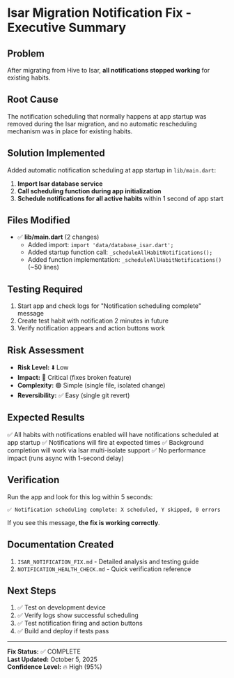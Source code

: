 # Isar Migration Notification Fix - Executive Summary

## Problem
After migrating from Hive to Isar, **all notifications stopped working** for existing habits.

## Root Cause
The notification scheduling that normally happens at app startup was removed during the Isar migration, and no automatic rescheduling mechanism was in place for existing habits.

## Solution Implemented
Added automatic notification scheduling at app startup in `lib/main.dart`:

1. **Import Isar database service**
2. **Call scheduling function during app initialization**
3. **Schedule notifications for all active habits** within 1 second of app start

## Files Modified
- ✅ **lib/main.dart** (2 changes)
  - Added import: `import 'data/database_isar.dart';`
  - Added startup function call: `_scheduleAllHabitNotifications();`
  - Added function implementation: `_scheduleAllHabitNotifications()` (~50 lines)

## Testing Required
1. Start app and check logs for "Notification scheduling complete" message
2. Create test habit with notification 2 minutes in future
3. Verify notification appears and action buttons work

## Risk Assessment
- **Risk Level:** ⬇️ Low
- **Impact:** 🎯 Critical (fixes broken feature)
- **Complexity:** 🟢 Simple (single file, isolated change)
- **Reversibility:** ✅ Easy (single git revert)

## Expected Results
✅ All habits with notifications enabled will have notifications scheduled at app startup
✅ Notifications will fire at expected times
✅ Background completion will work via Isar multi-isolate support
✅ No performance impact (runs async with 1-second delay)

## Verification
Run the app and look for this log within 5 seconds:
```
✅ Notification scheduling complete: X scheduled, Y skipped, 0 errors
```

If you see this message, **the fix is working correctly**.

## Documentation Created
1. `ISAR_NOTIFICATION_FIX.md` - Detailed analysis and testing guide
2. `NOTIFICATION_HEALTH_CHECK.md` - Quick verification reference

## Next Steps
1. ✅ Test on development device
2. ✅ Verify logs show successful scheduling
3. ✅ Test notification firing and action buttons
4. ✅ Build and deploy if tests pass

---

**Fix Status:** ✅ COMPLETE  
**Last Updated:** October 5, 2025  
**Confidence Level:** 🔥 High (95%)
